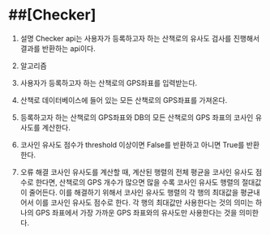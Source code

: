 ##[Checker]
==========

1. 설명
 Checker api는 사용자가 등록하고자 하는 산책로의 유사도 검사를 진행해서 결과를 반환하는 api이다.

2. 알고리즘
 1. 사용자가 등록하고자 하는 산책로의 GPS좌표를 입력받는다.
 2. 산책로 데이터베이스에 들어 있는 모든 산책로의 GPS좌표를 가져온다.
 3. 등록하고자 하는 산책로의 GPS좌표와 DB의 모든 산책로의 GPS 좌표의 코사인 유사도를 계산한다.
 4. 코사인 유사도 점수가 threshold 이상이면 False를 반환하고 아니면 True를 반환한다.

3. 오류 해결
 코사인 유사도를 계산할 때, 계산된 행렬의 전체 평균을 코사인 유사도 점수로 한다면,
 산책로의 GPS 개수가 많으면 많을 수록 코사인 유사도 행렬의 절대값이 줄어든다. 이를 해결하기 위해서
 코사인 유사도 행렬의 각 행의 최대값을 평균내어서 이를 코사인 유사도 점수로 한다.
 각 행의 최대값만 사용한다는 것의 의미는 하나의 GPS 좌표에서 가장 가까운 GPS 좌표와의 유사도만 사용한다는 것을 의미한다.


